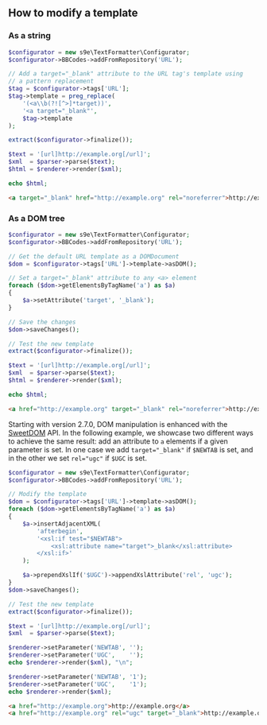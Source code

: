 <h2>How to modify a template</h2>

### As a string

```php
$configurator = new s9e\TextFormatter\Configurator;
$configurator->BBCodes->addFromRepository('URL');

// Add a target="_blank" attribute to the URL tag's template using
// a pattern replacement
$tag = $configurator->tags['URL'];
$tag->template = preg_replace(
	'(<a\\b(?![^>]*target))',
	'<a target="_blank"',
	$tag->template
);

extract($configurator->finalize());

$text = '[url]http://example.org[/url]';
$xml  = $parser->parse($text);
$html = $renderer->render($xml);

echo $html;
```
```html
<a target="_blank" href="http://example.org" rel="noreferrer">http://example.org</a>
```

### As a DOM tree

```php
$configurator = new s9e\TextFormatter\Configurator;
$configurator->BBCodes->addFromRepository('URL');

// Get the default URL template as a DOMDocument
$dom = $configurator->tags['URL']->template->asDOM();

// Set a target="_blank" attribute to any <a> element
foreach ($dom->getElementsByTagName('a') as $a)
{
	$a->setAttribute('target', '_blank');
}

// Save the changes
$dom->saveChanges();

// Test the new template
extract($configurator->finalize());

$text = '[url]http://example.org[/url]';
$xml  = $parser->parse($text);
$html = $renderer->render($xml);

echo $html;
```
```html
<a href="http://example.org" target="_blank" rel="noreferrer">http://example.org</a>
```

Starting with version 2.7.0, DOM manipulation is enhanced with the [SweetDOM](https://github.com/s9e/SweetDOM#api) API. In the following example, we showcase two different ways to achieve the same result: add an attribute to `a` elements if a given parameter is set. In one case we add `target="_blank"` if `$NEWTAB` is set, and in the other we set `rel="ugc"` if `$UGC` is set.

```php
$configurator = new s9e\TextFormatter\Configurator;
$configurator->BBCodes->addFromRepository('URL');

// Modify the template
$dom = $configurator->tags['URL']->template->asDOM();
foreach ($dom->getElementsByTagName('a') as $a)
{
	$a->insertAdjacentXML(
		'afterbegin',
		'<xsl:if test="$NEWTAB">
			<xsl:attribute name="target">_blank</xsl:attribute>
		</xsl:if>'
	);

	$a->prependXslIf('$UGC')->appendXslAttribute('rel', 'ugc');
}
$dom->saveChanges();

// Test the new template
extract($configurator->finalize());

$text = '[url]http://example.org[/url]';
$xml  = $parser->parse($text);

$renderer->setParameter('NEWTAB', '');
$renderer->setParameter('UGC',    '');
echo $renderer->render($xml), "\n";

$renderer->setParameter('NEWTAB', '1');
$renderer->setParameter('UGC',    '1');
echo $renderer->render($xml);
```
```html
<a href="http://example.org">http://example.org</a>
<a href="http://example.org" rel="ugc" target="_blank">http://example.org</a>
```
